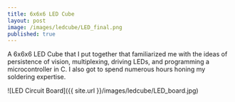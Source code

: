 ```yaml
---
title: 6x6x6 LED Cube
layout: post
image: /images/ledcube/LED_final.png
published: true
---
```


A 6x6x6 LED Cube that I put together that familiarized me with the ideas of persistence of vision, multiplexing, driving LEDs, and programming a microcontroller in C. I also got to spend numerous hours honing my soldering expertise.

<!-- more -->

![LED Circuit Board]({{ site.url }}/images/ledcube/LED_board.jpg)
